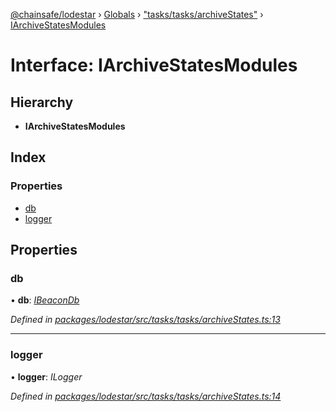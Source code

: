 [@chainsafe/lodestar](../README.md) › [Globals](../globals.md) › ["tasks/tasks/archiveStates"](../modules/_tasks_tasks_archivestates_.md) › [IArchiveStatesModules](_tasks_tasks_archivestates_.iarchivestatesmodules.md)

# Interface: IArchiveStatesModules

## Hierarchy

* **IArchiveStatesModules**

## Index

### Properties

* [db](_tasks_tasks_archivestates_.iarchivestatesmodules.md#db)
* [logger](_tasks_tasks_archivestates_.iarchivestatesmodules.md#logger)

## Properties

###  db

• **db**: *[IBeaconDb](_db_api_beacon_interface_.ibeacondb.md)*

*Defined in [packages/lodestar/src/tasks/tasks/archiveStates.ts:13](https://github.com/ChainSafe/lodestar/blob/53533586a/packages/lodestar/src/tasks/tasks/archiveStates.ts#L13)*

___

###  logger

• **logger**: *ILogger*

*Defined in [packages/lodestar/src/tasks/tasks/archiveStates.ts:14](https://github.com/ChainSafe/lodestar/blob/53533586a/packages/lodestar/src/tasks/tasks/archiveStates.ts#L14)*
